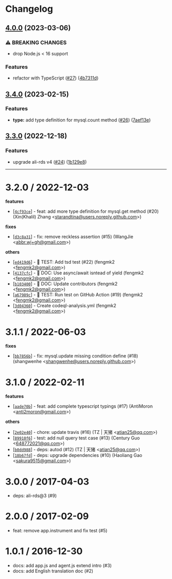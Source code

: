 # Changelog

## [4.0.0](https://github.com/eggjs/egg-mysql/compare/v3.4.0...v4.0.0) (2023-03-06)


### ⚠ BREAKING CHANGES

* drop Node.js < 16 support

### Features

* refactor with TypeScript ([#27](https://github.com/eggjs/egg-mysql/issues/27)) ([4b7311d](https://github.com/eggjs/egg-mysql/commit/4b7311d2beb43a0338337c7128e016690ea04c9e))

## [3.4.0](https://github.com/eggjs/egg-mysql/compare/v3.3.0...v3.4.0) (2023-02-15)


### Features

* **type:** add type definition for mysql.count method ([#26](https://github.com/eggjs/egg-mysql/issues/26)) ([7aef13e](https://github.com/eggjs/egg-mysql/commit/7aef13eb861b41c538d3b3d561c92a666a61110b))

## [3.3.0](https://github.com/eggjs/egg-mysql/compare/v3.2.0...v3.3.0) (2022-12-18)


### Features

* upgrade ali-rds v4 ([#24](https://github.com/eggjs/egg-mysql/issues/24)) ([1b129e8](https://github.com/eggjs/egg-mysql/commit/1b129e8f94b0739a5515d5704be301df85f97b30))

---

3.2.0 / 2022-12-03
==================

**features**
  * [[`4cf93ce`](http://github.com/eggjs/egg-mysql/commit/4cf93ce5fbeeb3fc734a8e7ba708b27994adad88)] - feat: add more type definition for mysql.get method (#20) (Xin(Khalil) Zhang <<starandtina@users.noreply.github.com>>)

**fixes**
  * [[`d3c8a31`](http://github.com/eggjs/egg-mysql/commit/d3c8a31e02beccc8823820340bda89fe307a34ea)] - fix: remove reckless assertion (#15) (WangJie <<abbr.wj+gh@gmail.com>>)

**others**
  * [[`ed419d6`](http://github.com/eggjs/egg-mysql/commit/ed419d6c51e25fa3ea2a4b91628375d4d4dcb77d)] - 🤖 TEST: Add tsd test (#22) (fengmk2 <<fengmk2@gmail.com>>)
  * [[`4137cfc`](http://github.com/eggjs/egg-mysql/commit/4137cfc46e0db04f6122b065516055a99765eb19)] - 📖 DOC: Use async/await isntead of yield (fengmk2 <<fengmk2@gmail.com>>)
  * [[`b103400`](http://github.com/eggjs/egg-mysql/commit/b103400c153176bd9c38e35d72aa3a791999ec27)] - 📖 DOC: Update contributors (fengmk2 <<fengmk2@gmail.com>>)
  * [[`a67989c`](http://github.com/eggjs/egg-mysql/commit/a67989c4e6c55604d8d61d1af7af9bc5df35df2e)] - 🤖 TEST: Run test on GitHub Action (#19) (fengmk2 <<fengmk2@gmail.com>>)
  * [[`3d04360`](http://github.com/eggjs/egg-mysql/commit/3d04360fd7745ef45d32e8e27c5691878d0cd3bf)] - Create codeql-analysis.yml (fengmk2 <<fengmk2@gmail.com>>)

3.1.1 / 2022-06-03
==================

**fixes**
  * [[`bb7856b`](http://github.com/eggjs/egg-mysql/commit/bb7856bbf8e363f2ee0ce9410204fd227c2ccd08)] - fix: mysql.update missing condition define (#18) (shangwenhe <<shangwenhe@users.noreply.github.com>>)

3.1.0 / 2022-02-11
==================

**features**
  * [[`aade70b`](http://github.com/eggjs/egg-mysql/commit/aade70bce78afb39e8e9b3201261bbb8bcf26847)] - feat: add complete typescript typings (#17) (AntiMoron <<anti2moron@gmail.com>>)

**others**
  * [[`2e02e40`](http://github.com/eggjs/egg-mysql/commit/2e02e402d6d23740f68ae26c28633303d4d9e206)] - chore: update travis (#16) (TZ | 天猪 <<atian25@qq.com>>)
  * [[`89910f6`](http://github.com/eggjs/egg-mysql/commit/89910f6ef17be38b59bc066d754793cc65a84624)] - test: add null query test case (#13) (Century Guo <<648772021@qq.com>>)
  * [[`b0dd988`](http://github.com/eggjs/egg-mysql/commit/b0dd988d51b95d576c852d54d26014a845ac2f3d)] - deps: autod (#12) (TZ | 天猪 <<atian25@qq.com>>)
  * [[`18b67fd`](http://github.com/eggjs/egg-mysql/commit/18b67fd3e43627ad420ed3df8e8a6e305f5202f6)] - deps: upgrade dependencies (#10) (Haoliang Gao <<sakura9515@gmail.com>>)

3.0.0 / 2017-04-03
==================

  * deps: ali-rds@3 (#9)

2.0.0 / 2017-02-09
==================

  * feat: remove app.instrument and fix test (#5)

1.0.1 / 2016-12-30
==================

  * docs: add app.js and agent.js extend intro (#3)
  * docs: add English translation doc (#2)
